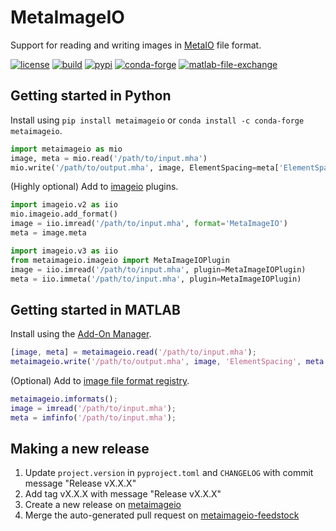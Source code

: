 # MetaImageIO

Support for reading and writing images in [MetaIO](https://itk.org/Wiki/ITK/MetaIO/Documentation) file format.

[![license](https://img.shields.io/github/license/auneri/MetaImageIO)](https://github.com/auneri/metaimageio/blob/main/LICENSE.md)
[![build](https://img.shields.io/github/actions/workflow/status/auneri/MetaImageIO/main.yml)](https://github.com/auneri/metaimageio/actions)
[![pypi](https://img.shields.io/pypi/v/metaimageio)](https://pypi.org/project/metaimageio)
[![conda-forge](https://img.shields.io/conda/vn/conda-forge/metaimageio)](https://anaconda.org/conda-forge/metaimageio)
[![matlab-file-exchange](https://www.mathworks.com/matlabcentral/images/matlab-file-exchange.svg)](https://www.mathworks.com/matlabcentral/fileexchange/104070-metaimageio)

## Getting started in Python

Install using `pip install metaimageio` or `conda install -c conda-forge metaimageio`.

```python
import metaimageio as mio
image, meta = mio.read('/path/to/input.mha')
mio.write('/path/to/output.mha', image, ElementSpacing=meta['ElementSpacing'])
```

(Highly optional) Add to [imageio](https://imageio.readthedocs.io) plugins.

```python
import imageio.v2 as iio
mio.imageio.add_format()
image = iio.imread('/path/to/input.mha', format='MetaImageIO')
meta = image.meta
```

```python
import imageio.v3 as iio
from metaimageio.imageio import MetaImageIOPlugin
image = iio.imread('/path/to/input.mha', plugin=MetaImageIOPlugin)
meta = iio.immeta('/path/to/input.mha', plugin=MetaImageIOPlugin)
```

## Getting started in MATLAB

Install using the [Add-On Manager](https://www.mathworks.com/help/matlab/matlab_env/get-add-ons.html).

```matlab
[image, meta] = metaimageio.read('/path/to/input.mha');
metaimageio.write('/path/to/output.mha', image, 'ElementSpacing', meta.ElementSpacing);
```

(Optional) Add to [image file format registry](https://www.mathworks.com/help/matlab/ref/imformats.html).

```matlab
metaimageio.imformats();
image = imread('/path/to/input.mha');
meta = imfinfo('/path/to/input.mha');
```

## Making a new release

1. Update `project.version` in `pyproject.toml` and `CHANGELOG` with commit message "Release vX.X.X"
2. Add tag vX.X.X with message "Release vX.X.X"
3. Create a new release on [metaimageio](https://github.com/auneri/metaimageio)
4. Merge the auto-generated pull request on [metaimageio-feedstock](https://github.com/conda-forge/metaimageio-feedstock)
